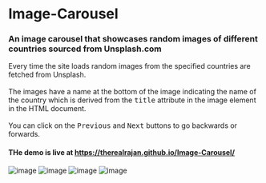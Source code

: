 # Image-Carousel
### An image carousel that showcases random images of different countries sourced from Unsplash.com
Every time the site loads random images from the specified countries are fetched from Unsplash.<br><br>
The images have a name at the bottom of the image indicating the name of the country which is derived from the <kbd>title</kbd> attribute in the image element in the HTML document.<br><br>
You can click on the <kbd>Previous</kbd> and <kbd>Next</kbd> buttons to go backwards or forwards.<br>

#### THe demo is live at **https://therealrajan.github.io/Image-Carousel/**

![image](https://user-images.githubusercontent.com/22878736/133226374-03db11d6-e247-488b-b696-14bf86e3110d.png)
![image](https://user-images.githubusercontent.com/22878736/133226033-4cd01681-fdc5-4050-a33c-17d66735d2f6.png)
![image](https://user-images.githubusercontent.com/22878736/133224179-d9a33d5d-419c-477a-a7ad-7e6d89af4a56.png)
![image](https://user-images.githubusercontent.com/22878736/133226230-1e8f854d-fdea-4ebe-afaa-27cb2029db91.png)
